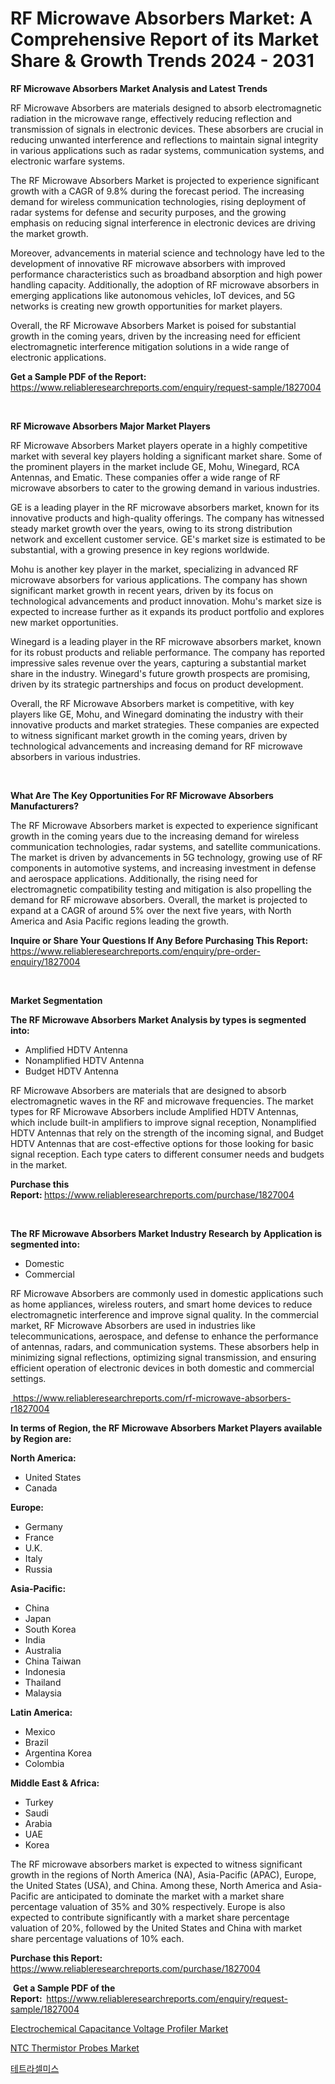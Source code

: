 <p><h1>RF Microwave Absorbers Market: A Comprehensive Report of its Market Share & Growth Trends 2024 - 2031</h1></p><p><strong>RF Microwave Absorbers Market Analysis and Latest Trends</strong></p>
<p><p>RF Microwave Absorbers are materials designed to absorb electromagnetic radiation in the microwave range, effectively reducing reflection and transmission of signals in electronic devices. These absorbers are crucial in reducing unwanted interference and reflections to maintain signal integrity in various applications such as radar systems, communication systems, and electronic warfare systems.</p><p>The RF Microwave Absorbers Market is projected to experience significant growth with a CAGR of 9.8% during the forecast period. The increasing demand for wireless communication technologies, rising deployment of radar systems for defense and security purposes, and the growing emphasis on reducing signal interference in electronic devices are driving the market growth.</p><p>Moreover, advancements in material science and technology have led to the development of innovative RF microwave absorbers with improved performance characteristics such as broadband absorption and high power handling capacity. Additionally, the adoption of RF microwave absorbers in emerging applications like autonomous vehicles, IoT devices, and 5G networks is creating new growth opportunities for market players.</p><p>Overall, the RF Microwave Absorbers Market is poised for substantial growth in the coming years, driven by the increasing need for efficient electromagnetic interference mitigation solutions in a wide range of electronic applications.</p></p>
<p><strong>Get a Sample PDF of the Report:&nbsp;</strong> <a href="https://www.reliableresearchreports.com/enquiry/request-sample/1827004">https://www.reliableresearchreports.com/enquiry/request-sample/1827004</a></p>
<p>&nbsp;</p>
<p><strong>RF Microwave Absorbers Major Market Players</strong></p>
<p><p>RF Microwave Absorbers Market players operate in a highly competitive market with several key players holding a significant market share. Some of the prominent players in the market include GE, Mohu, Winegard, RCA Antennas, and Ematic. These companies offer a wide range of RF microwave absorbers to cater to the growing demand in various industries.</p><p>GE is a leading player in the RF microwave absorbers market, known for its innovative products and high-quality offerings. The company has witnessed steady market growth over the years, owing to its strong distribution network and excellent customer service. GE's market size is estimated to be substantial, with a growing presence in key regions worldwide.</p><p>Mohu is another key player in the market, specializing in advanced RF microwave absorbers for various applications. The company has shown significant market growth in recent years, driven by its focus on technological advancements and product innovation. Mohu's market size is expected to increase further as it expands its product portfolio and explores new market opportunities.</p><p>Winegard is a leading player in the RF microwave absorbers market, known for its robust products and reliable performance. The company has reported impressive sales revenue over the years, capturing a substantial market share in the industry. Winegard's future growth prospects are promising, driven by its strategic partnerships and focus on product development.</p><p>Overall, the RF Microwave Absorbers market is competitive, with key players like GE, Mohu, and Winegard dominating the industry with their innovative products and market strategies. These companies are expected to witness significant market growth in the coming years, driven by technological advancements and increasing demand for RF microwave absorbers in various industries.</p></p>
<p>&nbsp;</p>
<p><strong>What Are The Key Opportunities For RF Microwave Absorbers Manufacturers?</strong></p>
<p><p>The RF Microwave Absorbers market is expected to experience significant growth in the coming years due to the increasing demand for wireless communication technologies, radar systems, and satellite communications. The market is driven by advancements in 5G technology, growing use of RF components in automotive systems, and increasing investment in defense and aerospace applications. Additionally, the rising need for electromagnetic compatibility testing and mitigation is also propelling the demand for RF microwave absorbers. Overall, the market is projected to expand at a CAGR of around 5% over the next five years, with North America and Asia Pacific regions leading the growth.</p></p>
<p><strong>Inquire or Share Your Questions If Any Before Purchasing This Report:</strong> <a href="https://www.reliableresearchreports.com/enquiry/pre-order-enquiry/1827004">https://www.reliableresearchreports.com/enquiry/pre-order-enquiry/1827004</a></p>
<p>&nbsp;</p>
<p><strong>Market Segmentation</strong></p>
<p><strong>The RF Microwave Absorbers Market Analysis by types is segmented into:</strong></p>
<p><ul><li>Amplified HDTV Antenna</li><li>Nonamplified HDTV Antenna</li><li>Budget HDTV Antenna</li></ul></p>
<p><p>RF Microwave Absorbers are materials that are designed to absorb electromagnetic waves in the RF and microwave frequencies. The market types for RF Microwave Absorbers include Amplified HDTV Antennas, which include built-in amplifiers to improve signal reception, Nonamplified HDTV Antennas that rely on the strength of the incoming signal, and Budget HDTV Antennas that are cost-effective options for those looking for basic signal reception. Each type caters to different consumer needs and budgets in the market.</p></p>
<p><strong>Purchase this Report:&nbsp;</strong><a href="https://www.reliableresearchreports.com/purchase/1827004">https://www.reliableresearchreports.com/purchase/1827004</a></p>
<p>&nbsp;</p>
<p><strong>The RF Microwave Absorbers Market Industry Research by Application is segmented into:</strong></p>
<p><ul><li>Domestic</li><li>Commercial</li></ul></p>
<p><p>RF Microwave Absorbers are commonly used in domestic applications such as home appliances, wireless routers, and smart home devices to reduce electromagnetic interference and improve signal quality. In the commercial market, RF Microwave Absorbers are used in industries like telecommunications, aerospace, and defense to enhance the performance of antennas, radars, and communication systems. These absorbers help in minimizing signal reflections, optimizing signal transmission, and ensuring efficient operation of electronic devices in both domestic and commercial settings.</p></p>
<p><a href="https://www.reliableresearchreports.com/rf-microwave-absorbers-r1827004">&nbsp;https://www.reliableresearchreports.com/rf-microwave-absorbers-r1827004</a></p>
<p><strong>In terms of Region, the RF Microwave Absorbers Market Players available by Region are:</strong></p>
<p>
    <p> <strong> North America: </strong>
        <ul>
            <li>United States</li>
            <li>Canada</li>
        </ul>
        </p> 
    <p> <strong> Europe: </strong>
        <ul>
            <li>Germany</li>
            <li>France</li>
            <li>U.K.</li>
            <li>Italy</li>
            <li>Russia</li>
        </ul>
        </p> 
    <p> <strong> Asia-Pacific: </strong>
        <ul>
            <li>China</li>
            <li>Japan</li>
            <li>South Korea</li>
            <li>India</li>
            <li>Australia</li>
            <li>China Taiwan</li>
            <li>Indonesia</li>
            <li>Thailand</li>
            <li>Malaysia</li>
        </ul>
        </p> 
    <p> <strong> Latin America: </strong>
        <ul>
            <li>Mexico</li>
            <li>Brazil</li>
            <li>Argentina Korea</li>
            <li>Colombia</li>
        </ul>
        </p> 
    <p> <strong> Middle East & Africa: </strong>
        <ul>
            <li>Turkey</li>
            <li>Saudi</li>
            <li>Arabia</li>
            <li>UAE</li>
            <li>Korea</li>
        </ul>
    </p>
    </p>
<p><p>The RF microwave absorbers market is expected to witness significant growth in the regions of North America (NA), Asia-Pacific (APAC), Europe, the United States (USA), and China. Among these, North America and Asia-Pacific are anticipated to dominate the market with a market share percentage valuation of 35% and 30% respectively. Europe is also expected to contribute significantly with a market share percentage valuation of 20%, followed by the United States and China with market share percentage valuations of 10% each.</p></p>
<p><strong>Purchase this Report: </strong><a href="https://www.reliableresearchreports.com/purchase/1827004">https://www.reliableresearchreports.com/purchase/1827004</a></p>
<p>&nbsp;<strong>Get a Sample PDF of the Report:&nbsp;&nbsp;</strong><a href="https://www.reliableresearchreports.com/enquiry/request-sample/1827004">https://www.reliableresearchreports.com/enquiry/request-sample/1827004</a></p>
<p><strong></strong></p>
<p><p><a href="https://view.publitas.com/reportprime-1/electrochemical-capacitance-voltage-profiler-market-analysis-report-global-insights-by-region-type-1nm-100um-0-05mm-50mm-others-and-application-semiconductor-solar-energy-opto-electronic-mems-others-from-2024-to-2031/">Electrochemical Capacitance Voltage Profiler Market</a></p><p><a href="https://github.com/lylyparadise/Market-Research-Report-List-3/blob/main/ntc-thermistor-probes-market.md">NTC Thermistor Probes Market</a></p><p><a href="https://medium.com/@eloisadavis47/%EC%84%B8%EA%B3%84-%ED%85%8C%ED%8A%B8%EB%9D%BC%EC%85%80%EB%AF%B8%EC%8A%A4-%EC%82%B0%EC%97%85-%EC%9C%A0%ED%98%95-%EC%9D%91%EC%9A%A9-%EC%8B%9C%EC%9E%A5-%EC%B0%B8%EA%B0%80%EC%9E%90-%EC%A7%80%EC%97%AD-%EC%84%B1%EC%9E%A5-%EB%B6%84%EC%84%9D-%EB%B0%8F-%EB%AF%B8%EB%9E%98-%EC%8B%9C%EB%82%98%EB%A6%AC%EC%98%A4-2024-2031-e497abd71cf8">테트라셀미스</a></p></p>